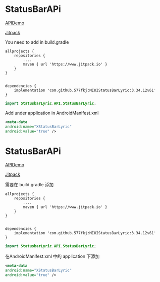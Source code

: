 # StatusBarAPi

[APIDemo](https://github.com/577fkj/StatusBarApiExample)

[Jitpack](https://www.jitpack.io/#577fkj/MIUIStatusBarLyric/3.34.12v61)

You need to add in build.gradle
```
allprojects {
    repositories {
        ....
        maven { url 'https://www.jitpack.io' }
    }
}


dependencies {
    implementation 'com.github.577fkj:MIUIStatusBarLyric:3.34.12v61'
}
```

```java
import StatusbarLyric.API.StatusBarLyric;
```

Add under application in AndroidManifest.xml
```xml
<meta-data
android:name="XStatusBarLyric"
android:value="true" />
```

# StatusBarAPi

[APIDemo](https://github.com/577fkj/StatusBarApiExample)

[Jitpack](https://www.jitpack.io/#577fkj/MIUIStatusBarLyric/3.34.12v61)

需要在 build.gradle 添加
```
allprojects {
    repositories {
        ....
        maven { url 'https://www.jitpack.io' }
    }
}


dependencies {
    implementation 'com.github.577fkj:MIUIStatusBarLyric:3.34.12v61'
}
```

```java
import StatusbarLyric.API.StatusBarLyric;
```

在AndroidManifest.xml 中的 application 下添加
```xml
<meta-data
android:name="XStatusBarLyric"
android:value="true" />
```